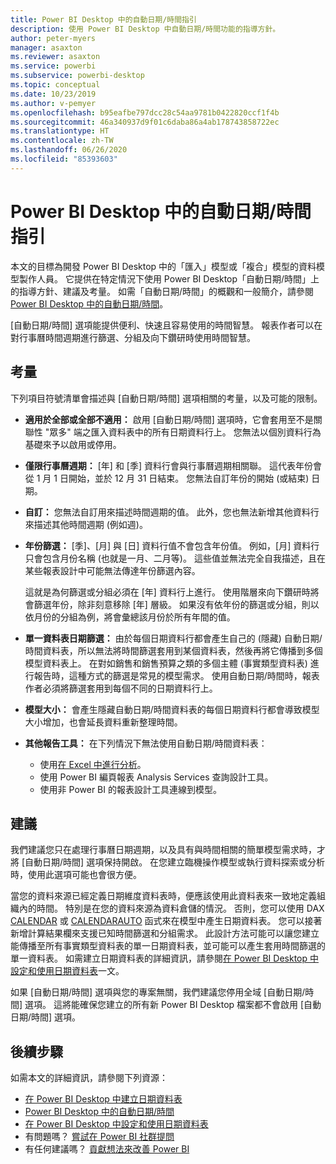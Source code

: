 ```yaml
---
title: Power BI Desktop 中的自動日期/時間指引
description: 使用 Power BI Desktop 中自動日期/時間功能的指導方針。
author: peter-myers
manager: asaxton
ms.reviewer: asaxton
ms.service: powerbi
ms.subservice: powerbi-desktop
ms.topic: conceptual
ms.date: 10/23/2019
ms.author: v-pemyer
ms.openlocfilehash: b95eafbe797dcc28c54aa9781b0422820ccf1f4b
ms.sourcegitcommit: 46a340937d9f01c6daba86a4ab178743858722ec
ms.translationtype: HT
ms.contentlocale: zh-TW
ms.lasthandoff: 06/26/2020
ms.locfileid: "85393603"
---
```

# <a name="auto-datetime-guidance-in-power-bi-desktop"></a>Power BI Desktop 中的自動日期/時間指引

本文的目標為開發 Power BI Desktop 中的「匯入」模型或「複合」模型的資料模型製作人員。 它提供在特定情況下使用 Power BI Desktop「自動日期/時間」上的指導方針、建議及考量。 如需「自動日期/時間」的概觀和一般簡介，請參閱 [Power BI Desktop 中的自動日期/時間](../transform-model/desktop-auto-date-time.md)。

[自動日期/時間] 選項能提供便利、快速且容易使用的時間智慧。 報表作者可以在對行事曆時間週期進行篩選、分組及向下鑽研時使用時間智慧。

## <a name="considerations"></a>考量

下列項目符號清單會描述與 [自動日期/時間] 選項相關的考量，以及可能的限制。

- **適用於全部或全部不適用：** 啟用 [自動日期/時間] 選項時，它會套用至不是關聯性 &quot;眾多&quot; 端之匯入資料表中的所有日期資料行上。 您無法以個別資料行為基礎來予以啟用或停用。
- **僅限行事曆週期：** [年] 和 [季] 資料行會與行事曆週期相關聯。 這代表年份會從 1 月 1 日開始，並於 12 月 31 日結束。 您無法自訂年份的開始 (或結束) 日期。
- **自訂：** 您無法自訂用來描述時間週期的值。 此外，您也無法新增其他資料行來描述其他時間週期 (例如週)。
- **年份篩選：** [季]、[月] 與 [日] 資料行值不會包含年份值。 例如，[月] 資料行只會包含月份名稱 (也就是一月、二月等)。 這些值並無法完全自我描述，且在某些報表設計中可能無法傳達年份篩選內容。

    這就是為何篩選或分組必須在 [年] 資料行上進行。 使用階層來向下鑽研時將會篩選年份，除非刻意移除 [年] 層級。 如果沒有依年份的篩選或分組，則以依月份的分組為例，將會彙總該月份於所有年間的值。
- **單一資料表日期篩選：** 由於每個日期資料行都會產生自己的 (隱藏) 自動日期/時間資料表，所以無法將時間篩選套用到某個資料表，然後再將它傳播到多個模型資料表上。 在對如銷售和銷售預算之類的多個主體 (事實類型資料表) 進行報告時，這種方式的篩選是常見的模型需求。 使用自動日期/時間時，報表作者必須將篩選套用到每個不同的日期資料行上。
- **模型大小：** 會產生隱藏自動日期/時間資料表的每個日期資料行都會導致模型大小增加，也會延長資料重新整理時間。
- **其他報告工具：** 在下列情況下無法使用自動日期/時間資料表：
  - 使用[在 Excel 中進行分析](../collaborate-share/service-analyze-in-excel.md)。
  - 使用 Power BI 編頁報表 Analysis Services 查詢設計工具。
  - 使用非 Power BI 的報表設計工具連線到模型。

## <a name="recommendations"></a>建議

我們建議您只在處理行事曆日期週期，以及具有與時間相關的簡單模型需求時，才將 [自動日期/時間] 選項保持開啟。 在您建立臨機操作模型或執行資料探索或分析時，使用此選項可能也會很方便。

當您的資料來源已經定義日期維度資料表時，便應該使用此資料表來一致地定義組織內的時間。 特別是在您的資料來源為資料倉儲的情況。 否則，您可以使用 DAX [CALENDAR](/dax/calendar-function-dax) 或 [CALENDARAUTO](/dax/calendarauto-function-dax) 函式來在模型中產生日期資料表。 您可以接著新增計算結果欄來支援已知時間篩選和分組需求。 此設計方法可能可以讓您建立能傳播至所有事實類型資料表的單一日期資料表，並可能可以產生套用時間篩選的單一資料表。 如需建立日期資料表的詳細資訊，請參閱[在 Power BI Desktop 中設定和使用日期資料表](../transform-model/desktop-date-tables.md)一文。

如果 [自動日期/時間] 選項與您的專案無關，我們建議您停用全域 [自動日期/時間] 選項。 這將能確保您建立的所有新 Power BI Desktop 檔案都不會啟用 [自動日期/時間] 選項。

## <a name="next-steps"></a>後續步驟

如需本文的詳細資訊，請參閱下列資源：

- [在 Power BI Desktop 中建立日期資料表](model-date-tables.md)
- [Power BI Desktop 中的自動日期/時間](../transform-model/desktop-auto-date-time.md)
- [在 Power BI Desktop 中設定和使用日期資料表](../transform-model/desktop-date-tables.md)
- 有問題嗎？ [嘗試在 Power BI 社群提問](https://community.powerbi.com/)
- 有任何建議嗎？ [貢獻想法來改善 Power BI](https://ideas.powerbi.com/)
